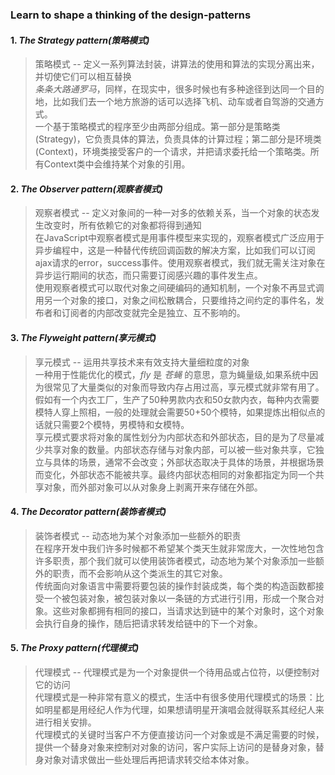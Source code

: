 ### __Learn to shape a thinking of the design-patterns__  
#### 1. _The Strategy pattern(策略模式)_  
>策略模式 -- 定义一系列算法封装，讲算法的使用和算法的实现分离出来，并切使它们可以相互替换  
>_条条大路通罗马_，同样，在现实中，很多时候也有多种途径到达同一个目的地，比如我们去一个地方旅游的话可以选择飞机、动车或者自驾游的交通方式。  
>一个基于策略模式的程序至少由两部分组成。第一部分是策略类(Strategy)，它负责具体的算法，负责具体的计算过程；第二部分是环境类(Context)，环境类接受客户的一个请求，并把请求委托给一个策略类。所有Context类中会维持某个对象的引用。  
#### 2. _The Observer pattern(观察者模式)_  
>观察者模式 -- 定义对象间的一种一对多的依赖关系，当一个对象的状态发生改变时，所有依赖它的对象都将得到通知  
>在JavaScript中观察者模式是用事件模型来实现的，观察者模式广泛应用于异步编程中，这是一种替代传统回调函数的解决方案，比如我们可以订阅ajax请求的error，success事件。使用观察者模式，我们就无需关注对象在异步运行期间的状态，而只需要订阅感兴趣的事件发生点。  
>使用观察者模式可以取代对象之间硬编码的通知机制，一个对象不再显式调用另一个对象的接口，对象之间松散耦合，只要维持之间约定的事件名，发布者和订阅者的内部改变就完全是独立、互不影响的。  
#### 3. _The Flyweight pattern(享元模式)_  
>享元模式 -- 运用共享技术来有效支持大量细粒度的对象  
>一种用于性能优化的模式，_fly_ 是 _苍蝇_ 的意思，意为蝇量级,如果系统中因为很常见了大量类似的对象而导致内存占用过高，享元模式就非常有用了。  
>假如有一个内衣工厂，生产了50种男款内衣和50女款内衣，每种内衣需要模特人穿上照相，一般的处理就会需要50+50个模特，如果提炼出相似点的话就只需要2个模特，男模特和女模特。  
>享元模式要求将对象的属性划分为内部状态和外部状态，目的是为了尽量减少共享对象的数量。内部状态存储与对象内部，可以被一些对象共享，它独立与具体的场景，通常不会改变；外部状态取决于具体的场景，并根据场景而变化，外部状态不能被共享。最终内部状态相同的对象都指定为同一个共享对象，而外部对象可以从对象身上剥离开来存储在外部。  
#### 4. _The Decorator pattern(装饰者模式)_  
>装饰者模式 -- 动态地为某个对象添加一些额外的职责  
>在程序开发中我们许多时候都不希望某个类天生就非常庞大，一次性地包含许多职责，那个我们就可以使用装饰者模式，动态地为某个对象添加一些额外的职责，而不会影响从这个类派生的其它对象。  
>传统面向对象语言中需要将要包装的操作封装成类，每个类的构造函数都接受一个被包装对象，被包装对象以一条链的方式进行引用，形成一个聚合对象。这些对象都拥有相同的接口，当请求达到链中的某个对象时，这个对象会执行自身的操作，随后把请求转发给链中的下一个对象。  
#### 5. _The Proxy pattern(代理模式)_  
>代理模式 -- 代理模式是为一个对象提供一个待用品或占位符，以便控制对它的访问  
>代理模式是一种非常有意义的模式，生活中有很多使用代理模式的场景：比如明星都是用经纪人作为代理，如果想请明星开演唱会就得联系其经纪人来进行相关安排。  
>代理模式的关键时当客户不方便直接访问一个对象或是不满足需要的时候，提供一个替身对象来控制对对象的访问，客户实际上访问的是替身对象，替身对象对请求做出一些处理后再把请求转交给本体对象。  
